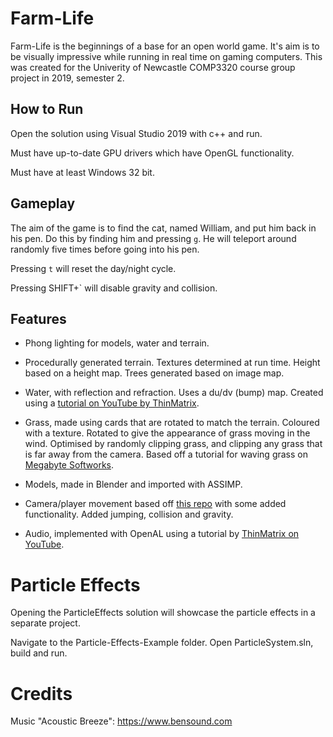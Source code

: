 # Farm-Life

Farm-Life is the beginnings of a base for an open world game. It's aim is to be visually impressive while running in real time on gaming computers. This was created for the Univerity of Newcastle COMP3320 course group project in 2019, semester 2.

## How to Run

Open the solution using Visual Studio 2019 with c++ and run.

Must have up-to-date GPU drivers which have OpenGL functionality.

Must have at least Windows 32 bit.

## Gameplay

The aim of the game is to find the cat, named William, and put him back in his pen. Do this by finding him and pressing `g`. He will teleport around randomly five times before going into his pen.

Pressing `t` will reset the day/night cycle.

Pressing SHIFT+` will disable gravity and collision.

## Features

- Phong lighting for models, water and terrain.

- Procedurally generated terrain. Textures determined at run time. Height based on a height map. Trees generated based on image map.

- Water, with reflection and refraction. Uses a du/dv (bump) map. Created using a [tutorial on YouTube by ThinMatrix](https://www.youtube.com/watch?v=HusvGeEDU_U&list=PLRIWtICgwaX23jiqVByUs0bqhnalNTNZh).

- Grass, made using cards that are rotated to match the terrain. Coloured with a texture. Rotated to give the appearance of grass moving in the wind. Optimised by randomly clipping grass, and clipping any grass that is far away from the camera. Based off a tutorial for waving grass on [Megabyte Softworks](http://www.mbsoftworks.sk/tutorials/opengl3/29-terrain-pt2-waving-grass/).

- Models, made in Blender and imported with ASSIMP.

- Camera/player movement based off [this repo](https://github.com/Bidski/COMP3320) with some added functionality. Added jumping, collision and gravity.

- Audio, implemented with OpenAL using a tutorial by [ThinMatrix on YouTube](https://www.youtube.com/watch?v=BR8KjNkYURk&list=PLRIWtICgwaX2VNpAFjAZdlQw2pA1-5kU8).

# Particle Effects

Opening the ParticleEffects solution will showcase the particle effects in a separate project.

Navigate to the Particle-Effects-Example folder.
Open ParticleSystem.sln, build and run.

# Credits

Music "Acoustic Breeze": https://www.bensound.com

